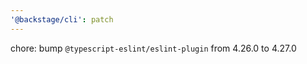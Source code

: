 ```yaml
---
'@backstage/cli': patch
---
```


chore: bump `@typescript-eslint/eslint-plugin` from 4.26.0 to 4.27.0
